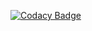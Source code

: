 [![Codacy Badge](https://app.codacy.com/project/badge/Grade/5fa7d77c6a6a46c3be84f407ce707e08)](https://app.codacy.com/gh/Tiktodz/cooking-kernel/dashboard?utm_source=gh&utm_medium=referral&utm_content=&utm_campaign=Badge_grade)

